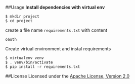 ##Usage
**Install dependencies with virtual env**

    $ mkdir project
    $ cd project

create a file name `requirements.txt` with content

    oauth

Create virtual environment and instal requirements

    $ virtualenv venv
    $ . venv/bin/activate
    $ pip install -r requirements.txt

##License
Licensed under the [Apache License, Version 2.0](http://www.apache.org/licenses/LICENSE-2.0.html)
